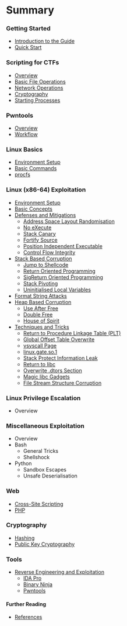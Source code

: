 # Summary

### Getting Started

* [Introduction to the Guide](README.md)
* [Quick Start](quickstart.md)

### Scripting for CTFs

* [Overview](combatscripting/overview.md)
* [Basic File Operations](combatscripting/fileoperations.md)
* [Network Operations](combatscripting/network.md)
* [Cryptography](combatscripting/cryptography.md)
* [Starting Processes](combatscripting/processes.md)

### Pwntools

* [Overview](pwntools/overview.md)
* [Workflow](pwntools/workflow.md)

### Linux Basics

* [Environment Setup](linux/environment.md)
* [Basic Commands](linux/commands.md)
* [procfs](linux/procfs.md)

### Linux (x86-64) Exploitation

* [Environment Setup](linuxexp/environment.md)
* [Basic Concepts](linuxexp/basics.md)
* [Defenses and Mitigations](linuxexp/defenses.md)
    * [Address Space Layout Randomisation](linuxexp/aslr.md)
    * [No eXecute](linuxexp/nx.md)
    * [Stack Canary](linuxexp/canary.md)
    * [Fortify Source](linuxexp/fortify.md)
    * [Position Independent Executable](linuxexp/pie.md)
    * [Control Flow Integrity](linuxexp/cfi.md)
* [Stack Based Corruption](linuxexp/stackoverflow.md)
    * [Jump to Shellcode](linuxexp/jumptoshellcode.md)
    * [Return Oriented Programming](linuxexp/rop.md)
    * [SigReturn Oriented Programming](linuxexp/sigreturn.md)
    * [Stack Pivoting](linuxexp/stackpivot.md)
    * [Uninitialised Local Variables](linuxexp/uninitalised.md)
* [Format String Attacks](linuxexp/formatstring.md)
* [Heap Based Corruption](linuxexp/heapoverflow.md)
    * [Use After Free](linuxexp/useafterfree.md)
    * [Double Free](linuxexp/doublefree.md)
    * [House of Spirit](linuxexp/houseofspirit.md)
* [Techniques and Tricks](linuxexp/techniques.md)
    * [Return to Procedure Linkage Table (PLT)](linuxexp/plt.md)
    * [Global Offset Table Overwrite](linuxexp/got.md)
    * [vsyscall Page](linuxexp/vsyscall.md)
    * [linux.gate.so.1](linuxexp/linuxgate.md)
    * [Stack Protect Information Leak](linuxexp/stackprotectil.md)
    * [Return to libc](linuxexp/ret2libc.md)
    * [Overwrite .dtors Section](linuxexp/dtors.md)
    * [Magic libc Gadgets](linuxexp/magiclibc.md)
    * [File Stream Structure Corruption](linuxexp/filestream.md)

### Linux Privilege Escalation

* Overview

### Miscellaneous Exploitation

* Overview
* Bash
    * General Tricks
    * Shellshock
* Python
    * Sandbox Escapes
    * Unsafe Deserialisation

### Web

* [Cross-Site Scripting](web/xss.md)
* [PHP](web/php.md)

### Cryptography

* [Hashing](cryptography/hashing.md)
* [Public Key Cryptography](cryptography/publickey.md)

### Tools

* [Reverse Engineering and Exploitation](tools/re.md)
    * [IDA Pro](tools/idapro.md)
    * [Binary Ninja](tools/binaryninja.md)
    * [Pwntools](tools/pwntools.md)

#### Further Reading

* [References](furtherreading/references.md)
